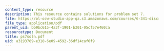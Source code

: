 ```yaml
---
content_type: resource
description: This resource contains solutions for problem set 7.
file: https://ol-ocw-studio-app-qa.s3.amazonaws.com/courses/6-341-discrete-time-signal-processing-fall-2005/a3193789e3186e09459236df14caf6f9_ps7soln.pdf
file_type: application/pdf
parent_uid: bb9bc615-4a3f-1901-b301-05cf57e460ca
resourcetype: Document
title: ps7soln.pdf
uid: a3193789-e318-6e09-4592-36df14caf6f9
---
```

